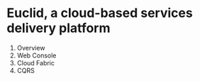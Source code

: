 Euclid, a cloud-based services delivery platform
================================================

1. Overview
1. Web Console
1. Cloud Fabric
1. CQRS